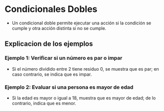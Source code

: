 # Condicionales Dobles

- Un condicional doble permite ejecutar una acción si la condición se cumple y otra acción distinta si no se cumple.

## Explicacion de los ejemplos

### Ejemplo 1: Verificar si un número es par o impar

- Si el número dividido entre 2 tiene residuo 0, se muestra que es par; en caso contrario, se indica que es impar.

### Ejemplo 2: Evaluar si una persona es mayor de edad

- Si la edad es mayor o igual a 18, muestra que es mayor de edad; de lo contrario, indica que es menor.